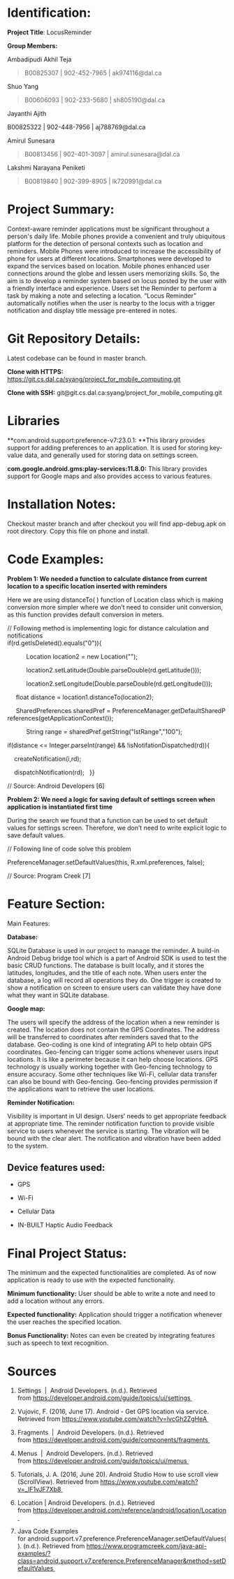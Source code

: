 Identification:
===============

**Project Title**: LocusReminder

**Group Members:**

Ambadipudi Akhil Teja

>   B00825307 \| 902-452-7965 \| ak974116\@dal.ca

Shuo Yang

>   B00606093 \| 902-233-5680 \| sh805190\@dal.ca

Jayanthi Ajith

B00825322 \| 902-448-7956 \| aj788769\@dal.ca

Amirul Sunesara

>   B00813456 \| 902-401-3097 \| amirul.sunesara\@dal.ca

Lakshmi Narayana Peniketi

>   B00819840 \| 902-399-8905 \| lk720991\@dal.ca

Project Summary:
================

Context-aware reminder applications must be significant throughout a person's
daily life. Mobile phones provide a convenient and truly ubiquitous platform for
the detection of personal contexts such as location and reminders. Mobile Phones
were introduced to increase the accessibility of phone for users at different
locations. Smartphones were developed to expand the services based on location.
Mobile phones enhanced user connections around the globe and lessen users
memorizing skills. So, the aim is to develop a reminder system based on locus
posted by the user with a friendly interface and experience. Users set the
Reminder to perform a task by making a note and selecting a location. “Locus
Reminder” automatically notifies when the user is nearby to the locus with a
trigger notification and display title message pre-entered in notes.

Git Repository Details:
=======================

Latest codebase can be found in master branch.

**Clone with HTTPS:**
https://git.cs.dal.ca/syang/project_for_mobile_computing.git

**Clone with SSH:** git\@git.cs.dal.ca:syang/project_for_mobile_computing.git

Libraries 
==========

**com.android.support:preference-v7:23.0.1: **This library provides support for
adding preferences to an application. It is used for storing key-value data, and
generally used for storing data on settings screen. 

**com.google.android.gms:play-services:11.8.0:** This library provides support
for Google maps and also provides access to various features.

Installation Notes: 
====================

Checkout master branch and after checkout you will find app-debug.apk on root
directory. Copy this file on phone and install.

Code Examples: 
===============

**Problem 1: We needed a function to calculate distance from current location to
a specific location inserted with reminders** 

Here we are using distanceTo( ) function of Location class which is making
conversion more simpler where we don’t need to consider unit conversion, as this
function provides default conversion in meters.   

// Following method is implementing logic for distance calculation and
notifications   
if(rd.getIsDeleted().equals("0")){ 

           Location location2 = new Location(""); 

           location2.setLatitude(Double.parseDouble(rd.getLatitude())); 

           location2.setLongitude(Double.parseDouble(rd.getLongitude())); 

     float distance = location1.distanceTo(location2); 

     SharedPreferences sharedPref = PreferenceManager.getDefaultSharedP references(getApplicationContext()); 

           String range = sharedPref.getString("lstRange","100"); 

if(distance \<= Integer.parseInt(range) && !isNotifationDispatched(rd)){ 

    createNotification(i,rd); 

    dispatchNotification(rd);   }} 

// Source: Android Developers [6] 

**Problem 2: We need a logic for saving default of settings screen when
application is instantiated first time** 

During the search we found that a function can be used to set default values for
settings screen. Therefore, we don’t need to write explicit logic to save
default values.  

// Following line of code solve this problem 

PreferenceManager.setDefaultValues(this, R.xml.preferences, false); 

// Source: Program Creek [7] 

Feature Section:
================

Main Features:

**Database:**

SQLite Database is used in our project to manage the reminder. A build-in
Android Debug bridge tool which is a part of Android SDK is used to test the
basic CRUD functions. The database is built locally, and it stores the
latitudes, longitudes, and the title of each note. When users enter the
database, a log will record all operations they do. One trigger is created to
show a notification on screen to ensure users can validate they have done what
they want in SQLite database.

**Google map:**

The users will specify the address of the location when a new reminder is
created. The location does not contain the GPS Coordinates. The address will be
transferred to coordinates after reminders saved that to the database.
Geo-coding is one kind of integrating API to help obtain GPS coordinates.
Geo-fencing can trigger some actions whenever users input locations. It is like
a perimeter because it can help choose locations. GPS technology is usually
working together with Geo-fencing technology to ensure accuracy. Some other
techniques like Wi-Fi, cellular data transfer can also be bound with
Geo-fencing. Geo-fencing provides permission if the applications want to
retrieve the user locations.

**Reminder Notification:**

Visibility is important in UI design. Users’ needs to get appropriate feedback
at appropriate time. The reminder notification function to provide visible
service to users whenever the service is starting. The vibration will be bound
with the clear alert. The notification and vibration have been added to the
system.

Device features used:
---------------------

-   GPS

-   Wi-Fi

-   Cellular Data

-   IN-BUILT Haptic Audio Feedback

Final Project Status:
=====================

The minimum and the expected functionalities are completed. As of now
application is ready to use with the expected functionality.

**Minimum functionality:** User should be able to write a note and need to add a
location without any errors.

**Expected functionality:** Application should trigger a notification whenever
the user reaches the specified location.

**Bonus Functionality:** Notes can even be created by integrating features such
as speech to text recognition.

Sources 
========

1.  Settings  \|  Android Developers. (n.d.). Retrieved
    from https://developer.android.com/guide/topics/ui/settings 

2.  Vujovic, F. (2016, June 17). Android - Get GPS location via service.
    Retrieved from https://www.youtube.com/watch?v=lvcGh2ZgHeA 

3.  Fragments  \|  Android Developers. (n.d.). Retrieved
    from https://developer.android.com/guide/components/fragments 

4.  Menus  \|  Android Developers. (n.d.). Retrieved
    from https://developer.android.com/guide/topics/ui/menus 

5.  Tutorials, J. A. (2016, June 20). Android Studio How to use scroll view
    (ScrollView). Retrieved from https://www.youtube.com/watch?v=_IF1vJF7Xb8 

6.  Location \| Android Developers. (n.d.). Retrieved
    from https://developer.android.com/reference/android/location/Location 

7.  Java Code Examples
    for android.support.v7.preference.PreferenceManager.setDefaultValues().
    (n.d.). Retrieved
    from https://www.programcreek.com/java-api-examples/?class=android.support.v7.preference.PreferenceManager&method=setDefaultValues 
